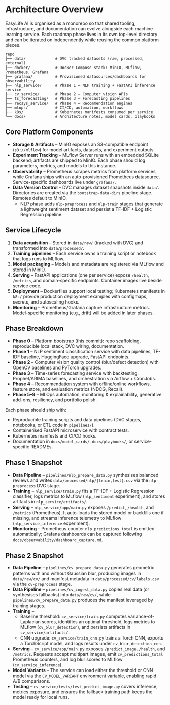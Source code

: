 # Architecture Overview

EasyLife AI is organised as a monorepo so that shared tooling, infrastructure, and documentation can evolve alongside each machine learning service. Each roadmap phase lives in its own top-level directory and can be iterated on independently while reusing the common platform pieces.

```
repo
├── data/             # DVC tracked datasets (raw, processed, external)
├── docker/           # Docker Compose stack: MinIO, MLflow, Prometheus, Grafana
├── grafana/          # Provisioned datasources/dashboards for observability
├── nlp_service/      # Phase 1 – NLP training + FastAPI inference service
├── cv_service/       # Phase 2 – Computer vision APIs
├── ts_forecasting/   # Phase 3 – Forecasting pipelines
├── recsys_service/   # Phase 4 – Recommendation engines
├── mlops/            # CI/CD, automation, workflows
├── k8s/              # Kubernetes manifests consumed per service
└── docs/             # Architecture notes, model cards, playbooks
```

## Core Platform Components

- **Storage & Artifacts** – MinIO exposes an S3-compatible endpoint (`s3://mlflow`) for model artifacts, datasets, and experiment outputs.
- **Experiment Tracking** – MLflow Server runs with an embedded SQLite backend; artifacts are shipped to MinIO. Each phase should log parameters, metrics, and models to this instance.
- **Observability** – Prometheus scrapes metrics from platform services, while Grafana ships with an auto-provisioned Prometheus datasource. Service-specific dashboards live under `grafana/`.
- **Data Version Control** – DVC manages dataset snapshots inside `data/`. Directories are created via the `bootstrap-data-dirs` pipeline stage. Remotes default to MinIO.
  - NLP phase adds `nlp-preprocess` and `nlp-train` stages that generate a lightweight sentiment dataset and persist a TF-IDF + Logistic Regression pipeline.

## Service Lifecycle

1. **Data acquisition** – Stored in `data/raw/` (tracked with DVC) and transformed into `data/processed/`.
2. **Training pipelines** – Each service owns a training script or notebook that logs runs to MLflow.
3. **Model packaging** – Models and metadata are registered via MLflow and stored in MinIO.
4. **Serving** – FastAPI applications (one per service) expose `/health`, `/metrics`, and domain-specific endpoints. Container images live beside service code.
5. **Deployment** – Dockerfiles support local testing; Kubernetes manifests in `k8s/` provide production deployment examples with configmaps, secrets, and autoscaling hooks.
6. **Monitoring** – Prometheus/Grafana capture infrastructure metrics. Model-specific monitoring (e.g., drift) will be added in later phases.

## Phase Breakdown

- **Phase 0** – Platform bootstrap (this commit): repo scaffolding, reproducible local stack, DVC wiring, documentation.
- **Phase 1** – NLP sentiment classification service with data pipelines, TF-IDF baseline, HuggingFace upgrade, FastAPI endpoints.
- **Phase 2** – Computer vision quality control (blur/defect detection) with OpenCV baselines and PyTorch upgrades.
- **Phase 3** – Time-series forecasting service with backtesting, Prophet/ARIMA baselines, and orchestration via Airflow + CronJobs.
- **Phase 4** – Recommendation system with offline/online workflows, feature store, and evaluation metrics (NDCG, Recall).
- **Phase 5–9** – MLOps automation, monitoring & explainability, generative add-ons, resiliency, and portfolio polish.

Each phase should ship with:
- Reproducible training scripts and data pipelines (DVC stages, notebooks, or ETL code in `pipelines/`).
- Containerised FastAPI microservice with contract tests.
- Kubernetes manifests and CI/CD hooks.
- Documentation in `docs/model_cards/`, `docs/playbooks/`, or service-specific READMEs.

## Phase 1 Snapshot

- **Data Pipeline** – `pipelines/nlp_prepare_data.py` synthesises balanced reviews and writes `data/processed/nlp/{train,test}.csv` via the `nlp-preprocess` DVC stage.
- **Training** – `nlp_service/train.py` fits a TF-IDF + Logistic Regression classifier, logs metrics to MLflow (`nlp_sentiment` experiment), and stores artifacts in `nlp_service/artifacts/`.
- **Serving** – `nlp_service/app/main.py` exposes `/predict`, `/health`, and `/metrics` (Prometheus). It auto-loads the stored model or backfills one if missing, and streams inference telemetry to MLflow (`nlp_service_inference` experiment).
- **Monitoring** – Prometheus counter `nlp_predictions_total` is emitted automatically; Grafana dashboards can be captured following `docs/observability/dashboard_capture.md`.

## Phase 2 Snapshot

- **Data Pipeline** – `pipelines/cv_prepare_data.py` generates geometric patterns with and without Gaussian blur, producing images in `data/raw/cv/` and manifest metadata in `data/processed/cv/labels.csv` via the `cv-preprocess` stage.
- **Data Pipeline** – `pipelines/cv_ingest_data.py` copies real data (or synthesises fallbacks) into `data/raw/cv/`, while `pipelines/cv_prepare_data.py` produces the manifest leveraged by training stages.
- **Training** –
  - Baseline threshold: `cv_service/train.py` computes variance-of-Laplacian scores, identifies an optimal threshold, logs metrics to MLflow (`cv_blur_detection`), and persists artifacts in `cv_service/artifacts/`.
  - CNN upgrade: `cv_service/train_cnn.py` trains a Torch CNN, exports a TorchScript model, and logs results under `cv_blur_detection_cnn`.
- **Serving** – `cv_service/app/main.py` exposes `/predict_image`, `/health`, and `/metrics`. Requests accept multipart images, emit `cv_predictions_total` Prometheus counters, and log blur scores to MLflow (`cv_service_inference`).
- **Model Variants** – The service can load either the threshold or CNN model via the `CV_MODEL_VARIANT` environment variable, enabling rapid A/B comparisons.
- **Testing** – `cv_service/tests/test_predict_image.py` covers inference, metrics exposure, and ensures the fallback training path keeps the model ready for local runs.
